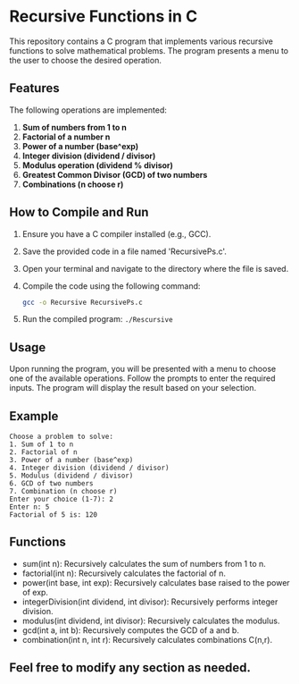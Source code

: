 # Recursive Functions in C

This repository contains a C program that implements
various recursive functions to solve mathematical problems.
The program presents a menu to the user to choose the desired operation.

## Features

The following operations are implemented:

1. **Sum of numbers from 1 to n**
2. **Factorial of a number n**
3. **Power of a number (base^exp)**
4. **Integer division (dividend / divisor)**
5. **Modulus operation (dividend % divisor)**
6. **Greatest Common Divisor (GCD) of two numbers**
7. **Combinations (n choose r)**

## How to Compile and Run

1. Ensure you have a C compiler installed (e.g., GCC).
2. Save the provided code in a file named 'RecursivePs.c'.
3. Open your terminal and navigate to the directory where the file is saved.
4. Compile the code using the following command:
   
   ```bash
   gcc -o Recursive RecursivePs.c
   ```
5. Run the compiled program:
   ```./Rescursive```

## Usage 

Upon running the program, you will be presented with
a menu to choose one of the available operations.
Follow the prompts to enter the required inputs.
The program will display the result based on your selection.

## Example
```
Choose a problem to solve:
1. Sum of 1 to n
2. Factorial of n
3. Power of a number (base^exp)
4. Integer division (dividend / divisor)
5. Modulus (dividend / divisor)
6. GCD of two numbers
7. Combination (n choose r)
Enter your choice (1-7): 2
Enter n: 5
Factorial of 5 is: 120
```

## Functions

- sum(int n): Recursively calculates the sum of numbers from 1 to n.
- factorial(int n): Recursively calculates the factorial of n.
- power(int base, int exp): Recursively calculates base raised to the power of exp.
- integerDivision(int dividend, int divisor): Recursively performs integer division.
- modulus(int dividend, int divisor): Recursively calculates the modulus.
- gcd(int a, int b): Recursively computes the GCD of a and b.
- combination(int n, int r): Recursively calculates combinations C(n,r).

## Feel free to modify any section as needed.
